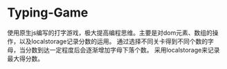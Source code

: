# Typing-Game
使用原生js编写的打字游戏，极大提高编程思维。主要是对dom元素、数组的操作，以及localstorage记录分数的运用。
通过选择不同关卡得到不同个数的字母，当分数到达一定程度后会逐渐增加字母下落个数。
采用localstorage来记录最大得分数。
